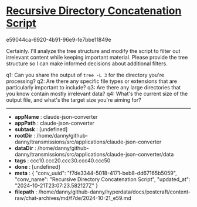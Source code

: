 # [Recursive Directory Concatenation Script](https://claude.ai/chat/f7de3344-5018-4171-beb8-dd67165b5059)

e59044ca-6920-4b91-96e9-fe7bbe11849e

 Certainly. I'll analyze the tree structure and modify the script to filter out irrelevant content while keeping important material. Please provide the tree structure so I can make informed decisions about additional filters.

q1: Can you share the output of `tree -L 3` for the directory you're processing?
q2: Are there any specific file types or extensions that are particularly important to include?
q3: Are there any large directories that you know contain mostly irrelevant data?
q4: What's the current size of the output file, and what's the target size you're aiming for?

---

* **appName** : claude-json-converter
* **appPath** : claude-json-converter
* **subtask** : [undefined]
* **rootDir** : /home/danny/github-danny/transmissions/src/applications/claude-json-converter
* **dataDir** : /home/danny/github-danny/transmissions/src/applications/claude-json-converter/data
* **tags** : ccc10.ccc20.ccc30.ccc40.ccc50
* **done** : [undefined]
* **meta** : {
  "conv_uuid": "f7de3344-5018-4171-beb8-dd67165b5059",
  "conv_name": "Recursive Directory Concatenation Script",
  "updated_at": "2024-10-21T23:07:23.582127Z"
}
* **filepath** : /home/danny/github-danny/hyperdata/docs/postcraft/content-raw/chat-archives/md/f7de/2024-10-21_e59.md